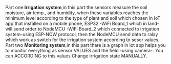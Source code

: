 Part one **Irrigation system**,in this part the sensors measure the soil moisture, air temp., and humidity, when these variables reaches the minimum level according to the type of plant and soil which chosen in IoT app that installed on a mobile phone, ESP32 -WiFi Board_1 which in land- will send order to NodeMCU -WiFi Board_2 which connected to irrigation system-using ESP-NOW protocol, then the NodeMCU send data to ralay which work as switch for the irrigation system according to sesor values. Part two **Monitoring system**,in this part thare is a graph in iot app helps you to monitor everything as sensor VALUES and the field -using camera-. You can ACCORDING to this values Change irrigation state MANUALLY.

